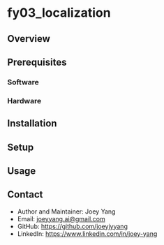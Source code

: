 # fy03_localization

## Overview

## Prerequisites
### Software

### Hardware

## Installation

## Setup

## Usage

## Contact
- Author and Maintainer: Joey Yang
- Email: joeyyang.ai@gmail.com
- GitHub: https://github.com/joeyjyyang
- LinkedIn: https://www.linkedin.com/in/joey-yang

